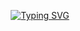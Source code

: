 <p align="center">
  <a href="https://git.io/typing-svg">
    <img src="https://readme-typing-svg.demolab.com?font=Fira+Code&weight=600&size=25&pause=1000&color=ffffff&random=false&width=435&height=40&lines=Ol%C3%A1%2C+eu+sou+Max+Mitsuya!+%F0%9F%90%8D%F0%9F%92%BB%F0%9F%8C%9" alt="Typing SVG">
  </a>
</p>




